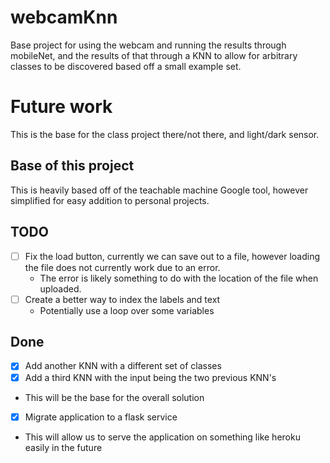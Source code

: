 # webcamKnn

Base project for using the webcam and running the results through mobileNet, and the results of that through a KNN to allow for arbitrary classes to be discovered based off a small example set.

# Future work

This is the base for the class project there/not there, and light/dark sensor.


## Base of this project

This is heavily based off of the teachable machine Google tool, however simplified for easy addition to personal projects.


## TODO

- [ ] Fix the load button, currently we can save out to a file, however loading the file does not currently work due to an error.
  - The error is likely something to do with the location of the file when uploaded.
- [ ] Create a better way to index the labels and text
  - Potentially use a loop over some variables

## Done

- [x] Add another KNN with a different set of classes
- [x] Add a third KNN with the input being the two previous KNN's
- This will be the base for the overall solution
- [x] Migrate application to a flask service
- This will allow us to serve the application on something like heroku easily in the future
